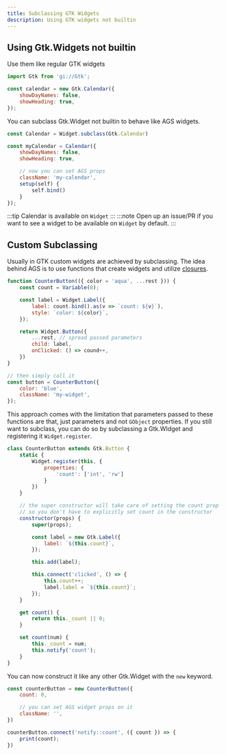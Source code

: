 ```yaml
---
title: Subclassing GTK Widgets
description: Using GTK widgets not builtin
---
```


## Using Gtk.Widgets not builtin

Use them like regular GTK widgets

```js
import Gtk from 'gi://Gtk';

const calendar = new Gtk.Calendar({
    showDayNames: false,
    showHeading: true,
});
```

You can subclass Gtk.Widget not builtin to behave like AGS widgets.

```js
const Calendar = Widget.subclass(Gtk.Calendar)

const myCalendar = Calendar({
    showDayNames: false,
    showHeading: true,

    // now you can set AGS props
    className: 'my-calendar',
    setup(self) {
        self.bind()
    }
});
```

:::tip
Calendar is available on `Widget`
:::
:::note
Open up an issue/PR if you want to see a widget to be available on `Widget` by default.
:::

## Custom Subclassing

Usually in GTK custom widgets are achieved by subclassing.
The idea behind AGS is to use functions that create widgets
and utilize [closures](https://developer.mozilla.org/en-US/docs/Web/JavaScript/Closures).

```js
function CounterButton(({ color = 'aqua', ...rest })) {
    const count = Variable(0);

    const label = Widget.Label({
        label: count.bind().as(v => `count: ${v}`),
        style: `color: ${color}`,
    });

    return Widget.Button({
        ...rest, // spread passed parameters
        child: label,
        onClicked: () => cound++,
    })
}

// then simply call it
const button = CounterButton({
    color: 'blue',
    className: 'my-widget',
});
```

This approach comes with the limitation that parameters passed to these
functions are that, just parameters and not `GObject` properties.
If you still want to subclass, you can do so by subclassing
a Gtk.WIdget and registering it `Widget.register`.

```js
class CounterButton extends Gtk.Button {
    static {
        Widget.register(this, {
            properties: {
                'count': ['int', 'rw']
            }
        })
    }

    // the super constructor will take care of setting the count prop
    // so you don't have to explicitly set count in the constructor
    constructor(props) {
        super(props);

        const label = new Gtk.Label({
            label: `${this.count}`,
        });

        this.add(label);

        this.connect('clicked', () => {
            this.count++;
            label.label = `${this.count}`;
        });
    }

    get count() {
        return this._count || 0;
    }

    set count(num) {
        this._count = num;
        this.notify('count');
    }
}
```

You can now construct it like any other Gtk.Widget with the `new` keyword.

```js
const counterButton = new CounterButton({
    count: 0,

    // you can set AGS widget props on it
    className: '',
})

counterButton.connect('notify::count', ({ count }) => {
    print(count);
})
```
